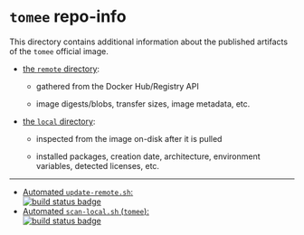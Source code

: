 # `tomee` repo-info

This directory contains additional information about the published artifacts of the `tomee` official image.

-	[the `remote` directory](remote/):

	-	gathered from the Docker Hub/Registry API

	-	image digests/blobs, transfer sizes, image metadata, etc.

-	[the `local` directory](local/):

	-	inspected from the image on-disk after it is pulled

	-	installed packages, creation date, architecture, environment variables, detected licenses, etc.

---

-	[Automated `update-remote.sh`:  
	![build status badge](https://doi-janky.infosiftr.net/job/repo-info/job/remote/badge/icon)](https://doi-janky.infosiftr.net/job/repo-info/job/remote/)
-	[Automated `scan-local.sh` (`tomee`):  
	![build status badge](https://doi-janky.infosiftr.net/job/repo-info/job/local/job/tomee/badge/icon)](https://doi-janky.infosiftr.net/job/repo-info/job/local/job/tomee)
